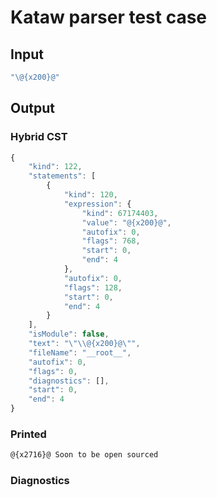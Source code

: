 # Kataw parser test case

## Input

`````js
"\@{x200}@"
`````

## Output

### Hybrid CST

```javascript
{
    "kind": 122,
    "statements": [
        {
            "kind": 120,
            "expression": {
                "kind": 67174403,
                "value": "@{x200}@",
                "autofix": 0,
                "flags": 768,
                "start": 0,
                "end": 4
            },
            "autofix": 0,
            "flags": 128,
            "start": 0,
            "end": 4
        }
    ],
    "isModule": false,
    "text": "\"\\@{x200}@\"",
    "fileName": "__root__",
    "autofix": 0,
    "flags": 0,
    "diagnostics": [],
    "start": 0,
    "end": 4
}
```

### Printed

```javascript
@{x2716}@ Soon to be open sourced
```

### Diagnostics

```javascript

```

